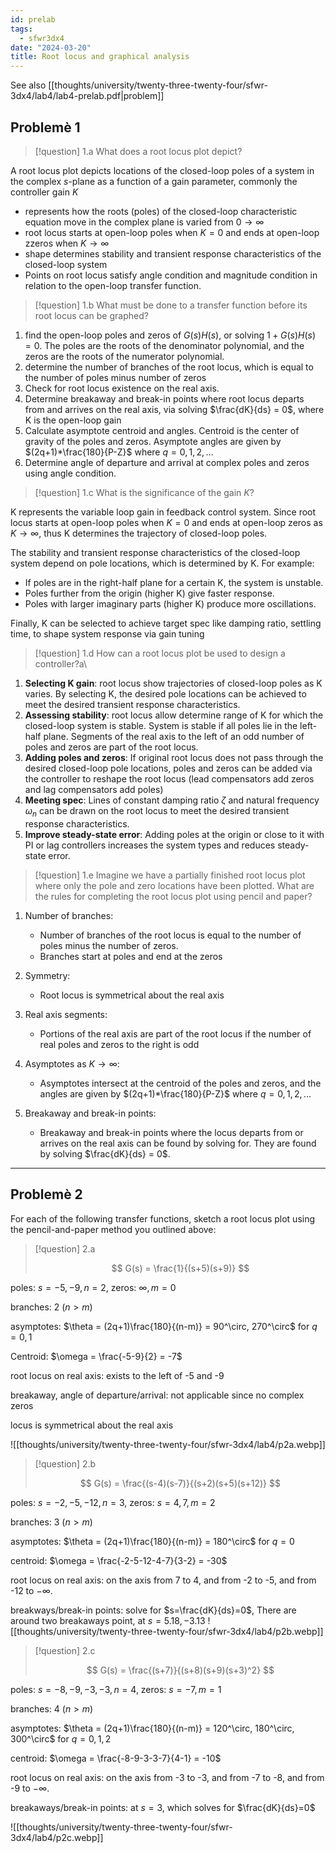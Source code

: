 ```yaml
---
id: prelab
tags:
  - sfwr3dx4
date: "2024-03-20"
title: Root locus and graphical analysis
---
```


See also [[thoughts/university/twenty-three-twenty-four/sfwr-3dx4/lab4/lab4-prelab.pdf|problem]]

## Problemè 1

> [!question] 1.a
> What does a root locus plot depict?

A root locus plot depicts locations of the closed-loop poles of a system in the complex $s$-plane as a function of a gain parameter, commonly the controller gain $K$

- represents how the roots (poles) of the closed-loop characteristic equation move in the complex plane is varied from $0 \to \infty$
- root locus starts at open-loop poles when $K=0$ and ends at open-loop zzeros when $K \to \infty$
- shape determines stability and transient response characteristics of the closed-loop system
- Points on root locus satisfy angle condition and magnitude condition in relation to the open-loop transfer function.

> [!question] 1.b
> What must be done to a transfer function before its root locus can be graphed?

1. find the open-loop poles and zeros of $G(s)H(s)$, or solving $1+G(s)H(s)=0$. The poles are the roots of the denominator polynomial, and the zeros are the roots of the numerator polynomial.
2. determine the number of branches of the root locus, which is equal to the number of poles minus number of zeros
3. Check for root locus existence on the real axis.
4. Determine breakaway and break-in points where root locus departs from and arrives on the real axis, via solving $\frac{dK}{ds} = 0$, where K is the open-loop gain
5. Calculate asymptote centroid and angles. Centroid is the center of gravity of the poles and zeros. Asymptote angles are given by $(2q+1)*\frac{180}{P-Z}$ where $q=0,1,2,\dots$
6. Determine angle of departure and arrival at complex poles and zeros using angle condition.

> [!question] 1.c
> What is the significance of the gain $K$?

K represents the variable loop gain in feedback control system. Since root locus starts at open-loop poles when $K=0$ and ends at open-loop zeros as $K \to \infty$, thus K determines the trajectory of closed-loop poles.

The stability and transient response characteristics of the closed-loop system depend on pole locations, which is determined by K. For example:

- If poles are in the right-half plane for a certain K, the system is unstable.
- Poles further from the origin (higher K) give faster response.
- Poles with larger imaginary parts (higher K) produce more oscillations.

Finally, K can be selected to achieve target spec like damping ratio, settling time, to shape system response via gain tuning

> [!question] 1.d
> How can a root locus plot be used to design a controller?a\

1. **Selecting K gain**: root locus show trajectories of closed-loop poles as K varies. By selecting K, the desired pole locations can be achieved to meet the desired transient response characteristics.
2. **Assessing stability**: root locus allow determine range of K for which the closed-loop system is stable. System is stable if all poles lie in the left-half plane. Segments of the real axis to the left of an odd number of poles and zeros are part of the root locus.
3. **Adding poles and zeros**: If original root locus does not pass through the desired closed-loop pole locations, poles and zeros can be added via the controller to reshape the root locus (lead compensators add zeros and lag compensators add poles)
4. **Meeting spec**: Lines of constant damping ratio $\zeta$ and natural frequency $\omega_n$ can be drawn on the root locus to meet the desired transient response characteristics.
5. **Improve steady-state error**: Adding poles at the origin or close to it with PI or lag controllers increases the system types and reduces steady-state error.

> [!question] 1.e
> Imagine we have a partially finished root locus plot where only the pole and zero locations have been plotted. What are the rules for completing the root locus plot using pencil and paper?

1. Number of branches:
   - Number of branches of the root locus is equal to the number of poles minus the number of zeros.
   - Branches start at poles and end at the zeros

2. Symmetry:
   - Root locus is symmetrical about the real axis

3. Real axis segments:
   - Portions of the real axis are part of the root locus if the number of real poles and zeros to the right is odd

4. Asymptotes as $K \to \infty$:
   - Asymptotes intersect at the centroid of the poles and zeros, and the angles are given by $(2q+1)*\frac{180}{P-Z}$ where $q=0,1,2,\dots$

5. Breakaway and break-in points:
   - Breakaway and break-in points where the locus departs from or arrives on the real axis can be found by solving for. They are found by solving $\frac{dK}{ds} = 0$.

---

## Problemè 2

For each of the following transfer functions, sketch a root locus plot using the pencil-and-paper method you outlined above:

> [!question] 2.a
>
> $$
> G(s) = \frac{1}{(s+5)(s+9)}
> $$

poles: $s=-5, -9, n=2$, zeros: $\infty, m=0$

branches: 2 ($n>m$)

asymptotes: $\theta = (2q+1)\frac{180}{(n-m)} = 90^\circ, 270^\circ$ for $q=0,1$

Centroid: $\omega = \frac{-5-9}{2} = -7$

root locus on real axis: exists to the left of -5 and -9

breakaway, angle of departure/arrival: not applicable since no complex zeros

locus is symmetrical about the real axis

![[thoughts/university/twenty-three-twenty-four/sfwr-3dx4/lab4/p2a.webp]]

> [!question] 2.b
>
> $$
> G(s) = \frac{(s-4)(s-7)}{(s+2)(s+5)(s+12)}
> $$

poles: $s=-2, -5, -12, n=3$, zeros: $s=4, 7, m=2$

branches: 3 ($n>m$)

asymptotes: $\theta = (2q+1)\frac{180}{(n-m)} = 180^\circ$ for $q=0$

centroid: $\omega = \frac{-2-5-12-4-7}{3-2} = -30$

root locus on real axis: on the axis from 7 to 4, and from -2 to -5, and from -12 to $-\infty$.

breakways/break-in points: solve for $s=\frac{dK}{ds}=0$, There are around two breakaways point, at $s=5.18, -3.13$
![[thoughts/university/twenty-three-twenty-four/sfwr-3dx4/lab4/p2b.webp]]

> [!question] 2.c
>
> $$
> G(s) = \frac{(s+7)}{(s+8)(s+9)(s+3)^2}
> $$

poles: $s=-8, -9, -3, -3, n=4$, zeros: $s=-7, m=1$

branches: 4 ($n>m$)

asymptotes: $\theta = (2q+1)\frac{180}{(n-m)} = 120^\circ, 180^\circ, 300^\circ$ for $q=0,1,2$

centroid: $\omega = \frac{-8-9-3-3-7}{4-1} = -10$

root locus on real axis: on the axis from -3 to -3, and from -7 to -8, and from -9 to $-\infty$.

breakaways/break-in points: at $s=3$, which solves for $\frac{dK}{ds}=0$

![[thoughts/university/twenty-three-twenty-four/sfwr-3dx4/lab4/p2c.webp]]
